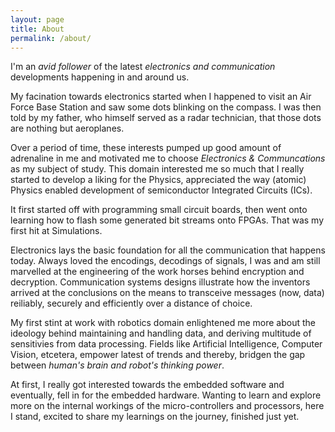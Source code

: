 ```yaml
---
layout: page
title: About
permalink: /about/
---
```


I'm an *avid follower* of the latest *electronics and communication* developments happening in and around us.

My facination towards electronics started when I happened to visit an Air Force Base Station and saw some
dots blinking on the compass.  I was then told by my father, who himself served as a radar technician, that
those dots are nothing but aeroplanes.

Over a period of time, these interests pumped up good amount of adrenaline in me and motivated me to choose
*Electronics & Communcations* as my subject of study.  This domain interested me so much that I really started
to develop a liking for the Physics, appreciated the way (atomic) Physics enabled development of semiconductor
Integrated Circuits (ICs).

It first started off with programming small circuit boards, then went onto learning how to flash some generated
bit streams onto FPGAs.  That was my first hit at Simulations.

Electronics lays the basic foundation for all the communication that happens today.  Always loved the encodings,
decodings of signals, I was and am still marvelled at the engineering of the work horses behind encryption and
decryption.  Communication systems designs illustrate how the inventors arrived at the conclusions on the means
to transceive messages (now, data) reiliably, securely and efficiently over a distance of choice.

My first stint at work with robotics domain enlightened me more about the ideology behind maintaining and handling
data, and deriving multitude of sensitivies from data processing.  Fields like Artificial Intelligence, Computer
Vision, etcetera, empower latest of trends and thereby, bridgen the gap between *human's brain and robot's thinking power*.

At first, I really got interested towards the embedded software and eventually, fell in for the embedded hardware.
Wanting to learn and explore more on the internal workings of the micro-controllers and processors, here I stand,
excited to share my learnings on the journey, finished just yet.

